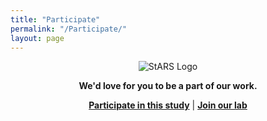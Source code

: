 ```yaml
---
title: "Participate"
permalink: "/Participate/"
layout: page
---
```

<article>
<p align="center">
    <img src="../assets/images/StARSLogo.jpg"
         alt="StARS Logo" align="middle"/>
</p>

<p align="center"><strong>We'd love for you to be a part of our work.</strong></p>
  <p align="center"><strong><a href="https://redcap.med.usc.edu/surveys/?s=NCW9XPRLLPT9EJNJ">Participate in this study</a></strong>  
      |  <strong><a href="people#join-our-team">Join our lab</a></strong></p>
</article>
